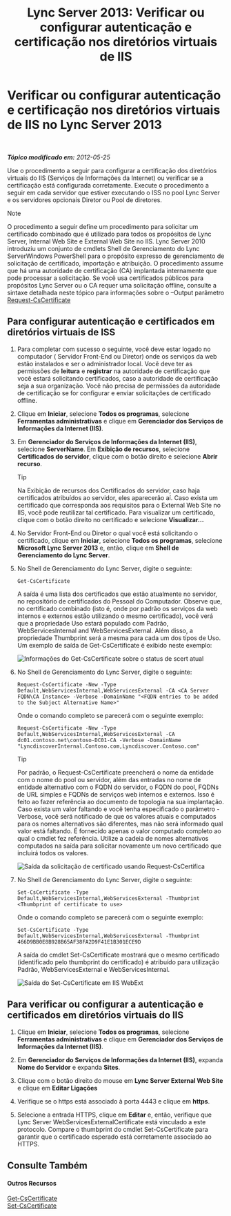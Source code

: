 ﻿---
title: 'Lync Server 2013: Verificar ou configurar autenticação e certificação nos diretórios virtuais de IIS'
TOCTitle: Verificar ou configurar autenticação e certificação nos diretórios virtuais de IIS
ms:assetid: 3ca90be0-1d64-447c-807a-3a2ee3bf625e
ms:mtpsurl: https://technet.microsoft.com/pt-br/library/Gg429702(v=OCS.15)
ms:contentKeyID: 49306447
ms.date: 05/19/2016
mtps_version: v=OCS.15
ms.translationtype: HT
---

# Verificar ou configurar autenticação e certificação nos diretórios virtuais de IIS no Lync Server 2013

 

_**Tópico modificado em:** 2012-05-25_

Use o procedimento a seguir para configurar a certificação dos diretórios virtuais do IIS (Serviços de Informações da Internet) ou verificar se a certificação está configurada corretamente. Execute o procedimento a seguir em cada servidor que estiver executando o ISS no pool Lync Server e os servidores opcionais Diretor ou Pool de diretores.

> [!NOTE]  
> O procedimento a seguir define um procedimento para solicitar um certificado combinado que é utilizado para todos os propósitos de Lync Server, Internal Web Site e External Web Site no IIS. Lync Server 2010 introduziu um conjunto de cmdlets Shell de Gerenciamento do Lync ServerWindows PowerShell para o propósito expresso de gerenciamento de solicitação de certificado, importação e atribuição. O procedimento assume que há uma autoridade de certificação (CA) implantada internamente que pode processar a solicitação. Se você usa certificados públicos para propósitos Lync Server ou o CA requer uma solicitação offline, consulte a sintaxe detalhada neste tópico para informações sobre o –Output parâmetro <a href="https://docs.microsoft.com/en-us/powershell/module/skype/Request-CsCertificate">Request-CsCertificate</a>

## Para configurar autenticação e certificados em diretórios virtuais de ISS

1.  Para completar com sucesso o seguinte, você deve estar logado no computador ( Servidor Front-End ou Diretor) onde os serviços da web estão instalados e ser o administrador local. Você deve ter as permissões de **leitura** e **registrar** na autoridade de certificação que você estará solicitando certificados, caso a autoridade de certificação seja a sua organização. Você não precisa de permissões da autoridade de certificação se for configurar e enviar solicitações de certificado offline.

2.  Clique em **Iniciar**, selecione **Todos os programas**, selecione **Ferramentas administrativas** e clique em **Gerenciador dos Serviços de Informações da Internet (IIS)**.

3.  Em **Gerenciador do Serviços de Informações da Internet (IIS)**, selecione **ServerName**. Em **Exibição de recursos**, selecione **Certificados do servidor**, clique com o botão direito e selecione **Abrir recurso**.
    

    > [!TIP]
    > Na Exibição de recursos dos Certificados do servidor, caso haja certificados atribuídos ao servidor, eles aparecerão aí. Caso exista um certificado que corresponda aos requisitos para o External Web Site no IIS, você pode reutilizar tal certificado. Para visualizar um certificado, clique com o botão direito no certificado e selecione <STRONG>Visualizar…</STRONG>



4.  No Servidor Front-End ou Diretor o qual você está solicitando o certificado, clique em **Iniciar**, selecione **Todos os programas**, selecione **Microsoft Lync Server 2013** e, então, clique em **Shell de Gerenciamento do Lync Server**.

5.  No Shell de Gerenciamento do Lync Server, digite o seguinte:
    
        Get-CsCertificate
    
    A saída é uma lista dos certificados que estão atualmente no servidor, no repositório de certificados do Pessoal do Computador. Observe que, no certificado combinado (isto é, onde por padrão os serviços da web internos e externos estão utilizando o mesmo certificado), você verá que a propriedade Uso estará populado com Padrão, WebServicesInternal and WebServicesExternal. Além disso, a propriedade Thumbprint será a mesma para cada um dos tipos de Uso. Um exemplo de saída de Get-CsCertificate é exibido neste exemplo:
    
    ![Informações do Get-CsCertificate sobre o status de scert atual](images/Gg429702.664f6326-6cd5-48e2-8235-fc3950ea43b4(OCS.15).jpg "Informações do Get-CsCertificate sobre o status de scert atual")

6.  No Shell de Gerenciamento do Lync Server, digite o seguinte:
    
        Request-CsCertificate -New -Type Default,WebServicesInternal,WebServicesExternal -CA <CA Server FQDN\CA Instance> -Verbose -DomainName "<FQDN entries to be added to the Subject Alternative Name>"
    
    Onde o comando completo se parecerá com o seguinte exemplo:
    
        Request-CsCertificate -New -Type Default,WebServicesInternal,WebServicesExternal -CA dc01.contoso.net\contoso-DC01-CA -Verbose -DomainName "LyncdiscoverInternal.Contoso.com,Lyncdiscover.Contoso.com"
    

    > [!TIP]
    > Por padrão, o Request-CsCertificate preencherá o nome da entidade com o nome do pool ou servidor, além das entradas no nome de entidade alternativo com o FQDN do servidor, o FQDN do pool, FQDNs de URL simples e FQDNs de serviços web internos e externos. Isso é feito ao fazer referência ao documento de topologia na sua implantação. Caso exista um valor faltando e você tenha especificado o parâmetro -Verbose, você será notificado de que os valores atuais e computados para os nomes alternativos são diferentes, mas não será informado qual valor está faltando. É fornecido apenas o valor computado completo ao qual o cmdlet fez referência. Utilize a cadeia de nomes alternativos computados na saída para solicitar novamente um novo certificado que incluirá todos os valores.

    
    ![Saída da solicitação de certificado usando Request-CsCertifica](images/Gg429702.9e59a657-fa75-4454-8fd3-57c81e829f7b(OCS.15).jpg "Saída da solicitação de certificado usando Request-CsCertifica")

7.  No Shell de Gerenciamento do Lync Server, digite o seguinte:
    
        Set-CsCertificate -Type Default,WebServicesInternal,WebServicesExternal -Thumbprint <Thumbprint of certificate to use>
    
    Onde o comando completo se parecerá com o seguinte exemplo:
    
        Set-CsCertificate -Type Default,WebServicesInternal,WebServicesExternal -Thumbprint 466D9BB0E8B928B65AF38FA2D9F41E1B301ECE9D
    
    A saída do cmdlet Set-CsCertificate mostrará que o mesmo certificado (identificado pelo thumbprint do certificado) é atribuído para utilização Padrão, WebServicesExternal e WebServicesInternal.
    
    ![Saída do Set-CsCertificate em IIS WebExt](images/Gg429702.dd451c9d-7b49-4408-8071-c868cb1e678c(OCS.15).jpg "Saída do Set-CsCertificate em IIS WebExt")

## Para verificar ou configurar a autenticação e certificados em diretórios virtuais do IIS

1.  Clique em **Iniciar**, selecione **Todos os programas**, selecione **Ferramentas administrativas** e clique em **Gerenciador dos Serviços de Informações da Internet (IIS)**.

2.  Em **Gerenciador do Serviços de Informações da Internet (IIS)**, expanda **Nome do Servidor** e expanda **Sites**.

3.  Clique com o botão direito do mouse em **Lync Server External Web Site** e clique em **Editar Ligações**

4.  Verifique se o https está associado à porta 4443 e clique em **https**.

5.  Selecione a entrada HTTPS, clique em **Editar** e, então, verifique que Lync Server WebServicesExternalCertificate está vinculado a este protocolo. Compare o thumbprint do cmdlet Set-CsCertificate para garantir que o certificado esperado está corretamente associado ao HTTPS.

## Consulte Também

#### Outros Recursos

[Get-CsCertificate](https://docs.microsoft.com/en-us/powershell/module/skype/Get-CsCertificate)  
[Set-CsCertificate](https://docs.microsoft.com/en-us/powershell/module/skype/Set-CsCertificate)

